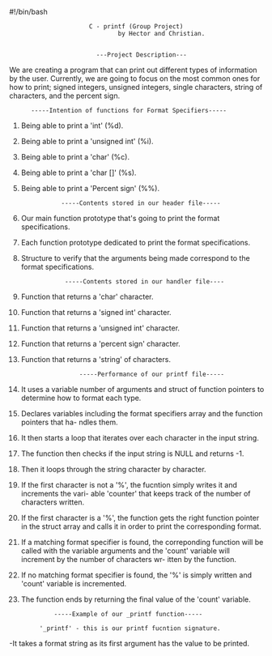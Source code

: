#!/bin/bash

                          C - printf (Group Project)
                                  by Hector and Christian.


                            ---Project Description---

We are creating a program that can print out different types of information by the user.
Currently, we are going to focus on the most common ones for how to print; signed integers,
unsigned integers, single characters, string of characters, and the percent sign.


          -----Intention of functions for Format Specifiers-----

1) Being able to print a 'int' (%d).

2) Being able to print a 'unsigned int' (%i).

3) Being able to print a 'char' (%c).

4) Being able to print a 'char []' (%s).

5) Being able to print a 'Percent sign' (%%).



                  -----Contents stored in our header file-----

1) Our main function prototype that's going to print the format specifications.

2) Each function prototype dedicated to print the format specifications.

3) Structure to verify that the arguments being made correspond to the format specifications.




                   -----Contents stored in our handler file----

1) Function that returns a 'char' character.

2) Function that returns a 'signed int' character.

3) Function that returns a 'unsigned int' character.

4) Function that returns a 'percent sign' character.

5) Function that returns a 'string' of characters.



                       -----Performance of our printf file-----

1) It uses a variable number of arguments and struct of function pointers to determine how to
    format each type.

2) Declares variables including the format specifiers array and the function pointers that ha-
    ndles them.

3) It then starts a loop that iterates over each character in the input string.

4) The function then checks if the input string is NULL and returns -1.

5) Then it loops through the string character by character.

6) If the first character is not a '%', the fucntion simply writes it and increments the vari-
    able 'counter' that keeps track of the number of characters written.

7) If the first character is a '%', the function gets the right function pointer in the struct
    array and calls it in order to print the corresponding format.

8) If a matching format specifier is found, the correponding function will be called with the
    variable arguments and the 'count' variable will increment by the number of characters wr-
    itten by the function.

9) If no matching format specifier is found, the '%' is simply written and 'count' variable is
    incremented.

10) The function ends by returning the final value of the 'count' variable.



                 -----Example of our _printf function-----

             '_printf' - this is our printf fucntion signature.

  -It takes a format string as its first argument has the value to be printed.


